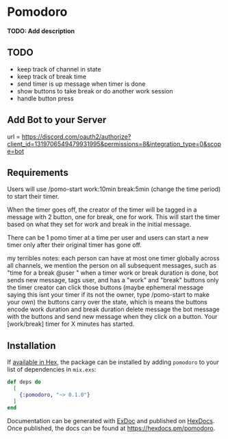 # Pomodoro

**TODO: Add description**

## TODO
* keep track of channel in state
* keep track of break time
* send timer is up message when timer is done
* show buttons to take break or do another work session
* handle button press

## Add Bot to your Server
url = https://discord.com/oauth2/authorize?client_id=1319706549479931995&permissions=8&integration_type=0&scope=bot

## Requirements
Users will use /pomo-start work:10min break:5min (change the time period) to start their timer. 

When the timer goes off, the creator of the timer will be tagged in a message with 2 button, one for break, one for work. This will start the timer based on what they set for work and break in the initial message.

There can be 1 pomo timer at a time per user and users can start a new timer only after their original timer has gone off. 

my terribles notes:
each person can have at most one timer globally across all channels,
we mention the person on all subsequent messages, such as "time for a break @user "
when a timer work or break duration is done, bot sends new message, tags user, and has a "work" and "break" buttons
only the timer creator can click those buttons (maybe ephemeral message saying this isnt your timer if its not the owner, type /pomo-start to make your own) 
the buttons carry over the state, which is means the buttons encode work duration and break duration 
delete message the bot message with the buttons and send new message when they click on a button. Your [work/break] timer for X minutes has started. 

## Installation

If [available in Hex](https://hex.pm/docs/publish), the package can be installed
by adding `pomodoro` to your list of dependencies in `mix.exs`:

```elixir
def deps do
  [
    {:pomodoro, "~> 0.1.0"}
  ]
end
```

Documentation can be generated with [ExDoc](https://github.com/elixir-lang/ex_doc)
and published on [HexDocs](https://hexdocs.pm). Once published, the docs can
be found at <https://hexdocs.pm/pomodoro>.

